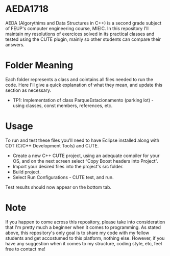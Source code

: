 # AEDA1718

AEDA (Algorythims and Data Structures in C++) is a second grade subject of FEUP's computer engineering course, MIEIC. In this repository I'll maintain my resolutions of exercices solved in its practical classes and tested using the CUTE plugin, mainly so other students can compare their answers.

# Folder Meaning

Each folder represents a class and cointains all files needed to run the code. Here I'll give a quick explanation of what they mean, and update this section as necessary.

- TP1: Implementation of class ParqueEstacionamento (parking lot) - using classes, const members, references, etc.

# Usage

To run and test these files you'll need to have Eclipse installed along with CDT (C/C++ Development Tools) and CUTE.
- Create a new C++ CUTE project, using an adequate compiler for your OS, and on the next screen select “Copy Boost headers into Project”.
 - Import your desired files into the project's src folder.
 - Build project.
 - Select Run Configurations - CUTE test, and run.

Test results should now appear on the bottom tab.

# Note

If you happen to come across this repository, please take into consideration that I'm pretty much a beginner when it comes to programming. As stated above, this repository's only goal is to share my code with my fellow students and get accostumed to this platform, nothing else. However, if you have any suggestion when it comes to my structure, coding style, etc, feel free to contact me!
